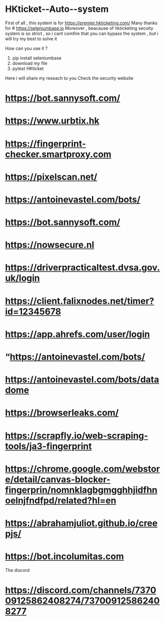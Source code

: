 # HKticket--Auto--system

First of all , this system is for https://premier.hkticketing.com/
Many thanks for # https://seleniumbase.io 
Moreover , beacause of hkticketing secuity system is so strict , so i cant comfire that you can bypass the system , but i will try my best to solve it 


How can you use it ? 
1. pip install seleniumbase
2. download my file 
3. pytest HKticket 





Here i will share my reseach to you 
Check the security website 
# https://bot.sannysoft.com/
# https://www.urbtix.hk
# https://fingerprint-checker.smartproxy.com
# https://pixelscan.net/
# https://antoinevastel.com/bots/
# https://bot.sannysoft.com/
# https://nowsecure.nl
# https://driverpracticaltest.dvsa.gov.uk/login
# https://client.falixnodes.net/timer?id=12345678
# https://app.ahrefs.com/user/login
# “https://antoinevastel.com/bots/
# https://antoinevastel.com/bots/datadome
# https://browserleaks.com/
# https://scrapfly.io/web-scraping-tools/ja3-fingerprint
# https://chrome.google.com/webstore/detail/canvas-blocker-fingerprin/nomnklagbgmgghhjidfhnoelnjfndfpd/related?hl=en
# https://abrahamjuliot.github.io/creepjs/
# https://bot.incolumitas.com



The discord 
# https://discord.com/channels/737009125862408274/737009125862408277


